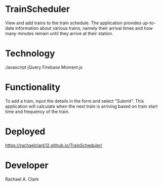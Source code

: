 # TrainScheduler
View and add trains to the train schedule. The application provides up-to-date information about various trains, namely their arrival times and how many minutes remain until they arrive at their station.

# Technology
Javascript
jQuery
Firebase
Moment.js

# Functionality
 To add a train, input the details in the form and select "Submit". This application will calculate when the next train is arriving based on train start time and frequency of the train.

# Deployed
https://rachaelclark12.github.io/TrainScheduler/

# Developer
Rachael A. Clark
